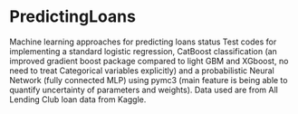 # PredictingLoans
Machine learning approaches for predicting loans status
Test codes for implementing a standard logistic regression, CatBoost classification (an improved gradient boost package compared to light GBM and XGboost, no need to treat Categorical variables explicitly) and a probabilistic Neural Network (fully connected MLP) using pymc3 (main feature is being able to quantify uncertainty of parameters and weights).
Data used are from All Lending Club loan data from Kaggle.
